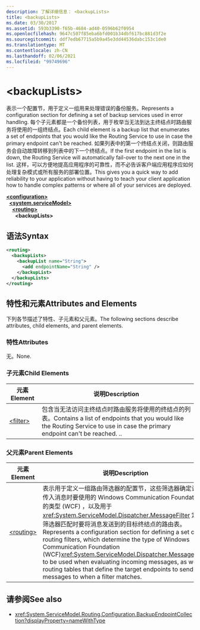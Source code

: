 ```yaml
---
description: 了解详细信息： <backupLists>
title: <backupLists>
ms.date: 03/30/2017
ms.assetid: 593b3390-f65b-4684-ad40-0596b62f0954
ms.openlocfilehash: 9647c507f85eba6bfd001b34dbf617bc881d3f2e
ms.sourcegitcommit: ddf7edb67715a5b9a45e3dd44536dabc153c1de0
ms.translationtype: MT
ms.contentlocale: zh-CN
ms.lasthandoff: 02/06/2021
ms.locfileid: "99749696"
---
```

# \<backupLists>

<span data-ttu-id="c8c34-102">表示一个配置节，用于定义一组用来处理错误的备份服务。</span><span class="sxs-lookup"><span data-stu-id="c8c34-102">Represents a configuration section for defining a set of backup services used in error handling.</span></span> <span data-ttu-id="c8c34-103">每个子元素都是一个备份列表，用于枚举当无法到达主终结点时路由服务将使用的一组终结点。</span><span class="sxs-lookup"><span data-stu-id="c8c34-103">Each child element is a backup list that enumerates a set of endpoints that you would like the Routing Service to use in case the primary endpoint can't be reached.</span></span> <span data-ttu-id="c8c34-104">如果列表中的第一个终结点关闭，则路由服务会自动故障转移到列表中的下一个终结点。</span><span class="sxs-lookup"><span data-stu-id="c8c34-104">If the first endpoint in the list is down, the Routing Service will automatically fail-over to the next one in the list.</span></span>  <span data-ttu-id="c8c34-105">这样，可以方便地提高应用程序的可靠性，而不必告诉客户端应用程序应如何处理复杂模式或所有服务的部署位置。</span><span class="sxs-lookup"><span data-stu-id="c8c34-105">This gives you a quick way to add reliability to your application without having to teach your client application how to handle complex patterns or where all of your services are deployed.</span></span>  
  
[**\<configuration>**](../configuration-element.md)\
&nbsp;&nbsp;[**\<system.serviceModel>**](system-servicemodel.md)\
&nbsp;&nbsp;&nbsp;&nbsp;[**\<routing>**](routing.md)\
&nbsp;&nbsp;&nbsp;&nbsp;&nbsp;&nbsp;**\<backupLists>**  
  
## <a name="syntax"></a><span data-ttu-id="c8c34-106">语法</span><span class="sxs-lookup"><span data-stu-id="c8c34-106">Syntax</span></span>  
  
```xml  
<routing>
  <backupLists>
    <backupList name="String">
      <add endpointName="String" />
    </backupList>
  </backupLists>
</routing>
```  
  
## <a name="attributes-and-elements"></a><span data-ttu-id="c8c34-107">特性和元素</span><span class="sxs-lookup"><span data-stu-id="c8c34-107">Attributes and Elements</span></span>  

 <span data-ttu-id="c8c34-108">下列各节描述了特性、子元素和父元素。</span><span class="sxs-lookup"><span data-stu-id="c8c34-108">The following sections describe attributes, child elements, and parent elements.</span></span>  
  
### <a name="attributes"></a><span data-ttu-id="c8c34-109">特性</span><span class="sxs-lookup"><span data-stu-id="c8c34-109">Attributes</span></span>  

 <span data-ttu-id="c8c34-110">无。</span><span class="sxs-lookup"><span data-stu-id="c8c34-110">None.</span></span>  
  
### <a name="child-elements"></a><span data-ttu-id="c8c34-111">子元素</span><span class="sxs-lookup"><span data-stu-id="c8c34-111">Child Elements</span></span>  
  
|<span data-ttu-id="c8c34-112">元素</span><span class="sxs-lookup"><span data-stu-id="c8c34-112">Element</span></span>|<span data-ttu-id="c8c34-113">说明</span><span class="sxs-lookup"><span data-stu-id="c8c34-113">Description</span></span>|  
|-------------|-----------------|  
|[\<filter>](filter.md)|<span data-ttu-id="c8c34-114">包含当无法访问主终结点时路由服务将使用的终结点的列表。</span><span class="sxs-lookup"><span data-stu-id="c8c34-114">Contains a list of endpoints that you would like the Routing Service to use in case the primary endpoint can't be reached.</span></span> <span data-ttu-id="c8c34-115">.</span><span class="sxs-lookup"><span data-stu-id="c8c34-115">.</span></span>|  
  
### <a name="parent-elements"></a><span data-ttu-id="c8c34-116">父元素</span><span class="sxs-lookup"><span data-stu-id="c8c34-116">Parent Elements</span></span>  
  
|<span data-ttu-id="c8c34-117">元素</span><span class="sxs-lookup"><span data-stu-id="c8c34-117">Element</span></span>|<span data-ttu-id="c8c34-118">说明</span><span class="sxs-lookup"><span data-stu-id="c8c34-118">Description</span></span>|  
|-------------|-----------------|  
|[\<routing>](routing.md)|<span data-ttu-id="c8c34-119">表示用于定义一组路由筛选器的配置节，这些筛选器确定计算传入消息时要使用的 Windows Communication Foundation 的类型 (WCF) ，以及用于 <xref:System.ServiceModel.Dispatcher.MessageFilter> 定义筛选器匹配时要将消息发送到的目标终结点的路由表。</span><span class="sxs-lookup"><span data-stu-id="c8c34-119">Represents a configuration section for defining a set of routing filters, which determine the type of Windows Communication Foundation (WCF)<xref:System.ServiceModel.Dispatcher.MessageFilter> to be used when evaluating incoming messages, as well as routing tables that define the target endpoints to send messages to when a filter matches.</span></span>|  
  
## <a name="see-also"></a><span data-ttu-id="c8c34-120">请参阅</span><span class="sxs-lookup"><span data-stu-id="c8c34-120">See also</span></span>

- <xref:System.ServiceModel.Routing.Configuration.BackupEndpointCollection?displayProperty=nameWithType>
